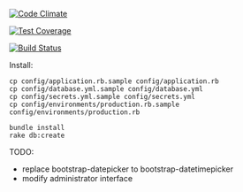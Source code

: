 [![Code
Climate](https://codeclimate.com/github/rocLv/laomalaila/badges/gpa.svg)](https://codeclimate.com/github/rocLv/laomalaila)

[![Test
Coverage](https://codeclimate.com/github/rocLv/laomalaila/badges/coverage.svg)](https://codeclimate.com/github/rocLv/laomalaila/coverage)

[![Build
Status](https://travis-ci.org/rocLv/laomalaila.svg)](https://travis-ci.org/rocLv/laomalaila)

Install:
```terminal
cp config/application.rb.sample config/application.rb
cp config/database.yml.sample config/database.yml
cp config/secrets.yml.sample config/secrets.yml
cp config/environments/production.rb.sample config/environments/production.rb

bundle install
rake db:create
```

TODO:
* replace bootstrap-datepicker to bootstrap-datetimepicker
* modify administrator interface

